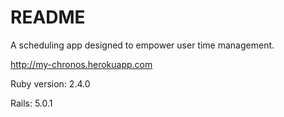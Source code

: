 # README

A scheduling app designed to empower user time management. 

http://my-chronos.herokuapp.com

Ruby version: 2.4.0 

Rails: 5.0.1



